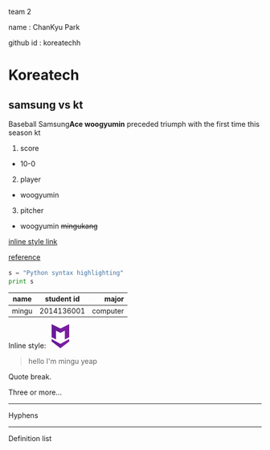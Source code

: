 team 2

name : ChanKyu Park 

github id : koreatechh

# Koreatech
## samsung vs kt

Baseball Samsung**Ace woogyumin** preceded triumph with the first time this season kt

1. score
* 10-0
2. player
* woogyumin
3. pitcher
+ woogyumin
~~mingukang~~

[inline style  link](https://www.naver.com)

[reference][A]

[A]: https://www.naver.com


```python
s = "Python syntax highlighting"
print s
``` 

| name | student id | major  |
|------|:----------:|-------:|
|mingu |2014136001  |computer|

Inline style: 
![test](https://github.com/adam-p/markdown-here/raw/master/src/common/images/icon48.png "Logo Title Text 1")


> hello I'm mingu yeap

Quote break.

Three or more...

---

Hyphens

***

<dl>
<dt>Definition list</dt>




